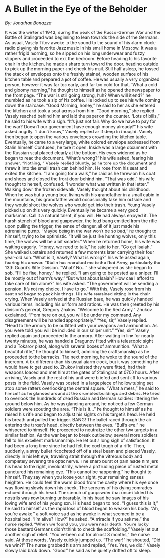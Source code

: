 # A Bullet in the Eye of the Beholder
_By: Jonathan Bonazza_


It was the winter of 1942, during the peak of the Russo-German War and the Battle of Stalingrad was beginning to lean towards the side of the Germans.  As usual, Vasely Titov awoke to the sound to the sound of his alarm clock-radio playing his favorite Jazz music in his small home in Moscow. It was a rather frigid morning, so he slipped on his long underwear and fuzzy slippers and proceeded to exit the bedroom. Before heading to his favorite chair in the kitchen, he made a sharp turn toward the door, heading outside to pick up the morning paper and check his mail. Still half asleep, he tossed the stack of envelopes onto the freshly stained, wooden surface of his kitchen table and prepared a pot of coffee.  He was usually a very organized person, however it was far too early, and far too cold for that.  “What a cold and gloomy morning,” he thought to himself as he opened the newspaper to the front page. “The war is still going strong, huh? When will it end?”  he mumbled as  he took a sip of his coffee. He looked up to see his wife coming down the staircase.  “Good Morning, honey,” he said to her as she entered the kitchen and took a seat across from him. “Good morning,” she replied. Vasely reached behind him and laid the paper on the counter. “Lots of bills,” he said to his wife with a sigh. “It’s just not fair. Why do we have to pay for the war? Doesn’t our government have enough money already?” his wife asked angrily. “I don’t know,” Vasely replied as if deep in thought. Vasely then began to open the various envelopes crowding the kitchen table. Eventually, he came to a very large, white colored envelope addressed from Stalin himself. Confused, he tore it open. Inside was a large document with the Russian seal placed clearly at the bottom. His eyes widened as he began to read the document. “What’s wrong?” his wife asked, fearing his answer. “Nothing, “ Vasely replied bluntly, as he tore up the document and threw it into the small trash can behind him. He rose from his seat and exited the kitchen. “I am going for a walk,” he said as he threw on his coat and shoes and closed the front door behind him. “That was odd,” his wife thought to herself, confused. “I wonder what was written in that letter.”
Walking down the frozen sidewalk, Vasely thought about his childhood. When he was but a young boy, living with his grandfather in a small cabin in the mountains, his grandfather would occasionally take him outside and they would shoot the wolves who would get into their trash. Young Vasely picked up on this very quickly. Eventually he became a very good marksman. Call it a natural talent, if you will. He had always enjoyed it. The harsh stench of blood and gunpowder, the loud bang emitted from the rifle upon pulling the trigger, the sense of danger, all of it just made his adrenaline pump. “Maybe being in the war won’t be so bad,” he thought to himself, trying to be optimistic. “It will be just like hunting wolves, only this time, the wolves will be a bit smarter.” 
When he returned home, his wife was waiting eagerly. “Honey, we need to talk,” he said to her. “Go get Isaiah.” She walked upstairs and returned a few moments later carrying their four year-old son. “What is it, Vasely? What is wrong?” his wife asked again, fearing his answer. “Stalin has recruited me to the Red Army, particularly the 13th Guard’s Rifle Division. “What? No…” she whispered as she began to sob. “I’ll be fine, honey,” he replied. “I am going to be posted as a sniper. I’ll be mostly out of harm’s way.” “But what about Isaiah? How can I afford to take care of him alone?” his wife asked. “The government will be sending a pension. It’s not my choice. I have to go.” With this, Vasely rose from his seat and began to pack his things. His wife remained sitting in the chair crying.
When Vasely arrived at the Russian base, he was quickly handed various items, including his uniform and rations. He was then greeted by his division’s general, Gregory Zhukov. “Welcome to the Red Army!” Zhukov exclaimed. “From here on out, you will be under my command. Any disagreement will be handled appropriately.” “Yes, sir,” Vasely replied. “Head to the armory to be outfitted with your weapons and ammunition. As you were told, you will be included in our sniper unit.” “Yes, sir,” Vasely replied again and proceeded to the armory. After waiting in line for nearly twenty minutes, he was handed a Dragunov fitted with a telescopic sight and a Tokarov pistol, along with several boxes of ammunition. “What a beautiful rifle,” he thought to himself, admiring the craftsmanship as he proceeded to the barracks. 
The next morning, he woke to the sound of the intercom. A bit different than his usual alarm clock, but it was something he would have to get used to. Zhukov insisted they were fitted, had their weapons loaded and met him at the gates of Stalingrad at 0700 hours. After arriving, Vasely and the rest of his unit were briefed and sent off to various posts in the field. Vasely was posted in a large piece of hollow tubing set atop some rafters overlooking the central square.  “What a mess,” he said to himself as he glanced around at the crumbled buildings and debris. He tried to overlook the hundreds of dead Russian and German soldiers littering the ground below him. As he was glancing around, he noticed a few German soldiers were scouting the area. “This is it…” he thought to himself as he raised his rifle and began to adjust his sights on his target’s head. He held his breath and pulled the trigger. BANG! The bullet raced through the air entering the target’s head, directly between the eyes. “Bull’s eye,” he whispered to himself. He proceeded to neutralize the other two targets in a similar fashion.
 As the war began to break out below, several more soldiers fell to his excellent marksmanship.  He let out a long sigh of satisfaction. It had been a long time since he had felt the cool tough of a rifle. Then, suddenly, a stray bullet ricocheted off of a steel beam and pierced Vasely, directly in his left eye, traveling strait through the vitreous body and completely severing the optic nerve. The sharp burst of pain made him jerk his head to the right, involuntarily, where a protruding piece of rusted metal punctured his remaining eye. “This cannot be happening,” he thought to himself. They say when you loose your sight, your remaining senses heighten. He could feel the warm blood from the cavity where his eye once was flowing slowly down his cheek.  The screams of his dying comrades echoed through his head. The stench of gunpowder that once tickled his nostrils was now burning unbearably. In his head he saw images of his loving wife and of his young son. His head began to nod. “I guess this is it,” he said to himself as the rapid loss of blood began to weaken his body.
“Ah, you’re awake,” a soft voice said as he awoke in what seemed to be a hospital bed. “I’m alive? How?” he asked. “A miracle if you ask me,” the nurse replied. “When we found you, you were near death. You’re lucky those bastard Germans didn’t think to check the scaffolding.” Vasely let out another sigh of relief. “You’ve been out for almost 3 months,” the nurse said. At those words, Vasely quickly jumped up. “The war!” he shouted, “Did we win?!” The nurse grabbed his arm and replied, “Yes. Yes, we did.” Vasely slowly laid back down. “Good,” he said as he quietly drifted off to sleep.

